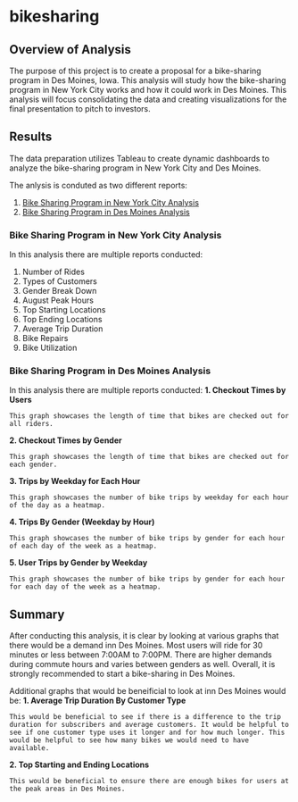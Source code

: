 # bikesharing

## Overview of Analysis

The purpose of this project is to create a proposal for a bike-sharing program in Des Moines, Iowa. This analysis will study how the bike-sharing program in New York City works and how it could work in Des Moines. This analysis will focus consolidating the data and creating visualizations for the final presentation to pitch to investors.

## Results

The data preparation utilizes Tableau to create dynamic dashboards to analyze the bike-sharing program in New York City and Des Moines. 

The anlysis is conduted as two different reports:
1. <a href="https://public.tableau.com/app/profile/alysia.won/viz/bikesharing-module/NYCCitiBike?publish=yes">Bike Sharing Program in New York City Analysis</a>
2. <a href="https://public.tableau.com/app/profile/alysia.won/viz/bikesharing-challenge/Bike-SharinginDesMoinesAnalysis?publish=yes">Bike Sharing Program in Des Moines Analysis</a>

### Bike Sharing Program in New York City Analysis

In this analysis there are multiple reports conducted:
1. Number of Rides
2. Types of Customers
3. Gender Break Down
4. August Peak Hours
5. Top Starting Locations
6. Top Ending Locations
7. Average Trip Duration
8. Bike Repairs
9. Bike Utilization

### Bike Sharing Program in Des Moines Analysis

In this analysis there are multiple reports conducted:
**1. Checkout Times by Users**
    
    This graph showcases the length of time that bikes are checked out for all riders.

**2. Checkout Times by Gender**
    
    This graph showcases the length of time that bikes are checked out for each gender.

**3. Trips by Weekday for Each Hour**
    
    This graph showcases the number of bike trips by weekday for each hour of the day as a heatmap.

**4. Trips By Gender (Weekday by Hour)**
    
    This graph showcases the number of bike trips by gender for each hour of each day of the week as a heatmap.

**5. User Trips by Gender by Weekday**
    
    This graph showcases the number of bike trips by gender for each hour for each day of the week as a heatmap.

## Summary

After conducting this analysis, it is clear by looking at various graphs that there would be a demand inn Des Moines. Most users will ride for 30 minutes or less between 7:00AM to 7:00PM. There are higher demands during commute hours and varies between genders as well. Overall, it is strongly recommended to start a bike-sharing in Des Moines. 

Additional graphs that would be beneificial to look at inn Des Moines would be:
**1. Average Trip Duration By Customer Type**
    
    This would be beneficial to see if there is a difference to the trip duration for subscribers and average customers. It would be helpful to see if one customer type uses it longer and for how much longer. This would be helpful to see how many bikes we would need to have available.

**2. Top Starting and Ending Locations**
    
    This would be beneficial to ensure there are enough bikes for users at the peak areas in Des Moines.
